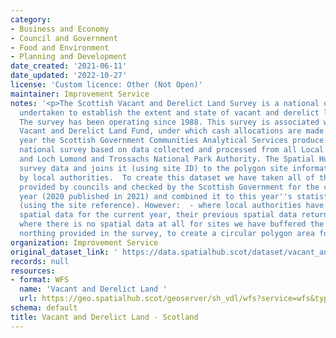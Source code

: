 ```yaml
---
category:
- Business and Economy
- Council and Government
- Food and Environment
- Planning and Development
date_created: '2021-06-11'
date_updated: '2022-10-27'
license: 'Custom licence: Other (Not Open)'
maintainer: Improvement Service
notes: '<p>The Scottish Vacant and Derelict Land Survey is a national data collection
  undertaken to establish the extent and state of vacant and derelict land in Scotland.
  The survey has been operating since 1988. This survey is associated with the Scottish
  Vacant and Derelict Land Fund, under which cash allocations are made to local authorities.   Every
  year the Scottish Government Communities Analytical Services produce a comprehensive
  national survey based on data collected and processed from all Local Authorities
  and Loch Lomond and Trossachs National Park Authority. The Spatial Hub takes this
  survey data and joins it (using site ID) to the polygon site information provided
  by local authorities.  To create this dataset we have taken all of the spatial data
  provided by councils and checked by the Scottish Government for the current survey
  year (2020 published in 2021) and combined it to this year''s statistical survey
  (using the site reference). However:  - where local authorities have not provided
  spatial data for the current year, their previous spatial data return has been used.  -
  where there is no spatial data at all for sites we have buffered the easting and
  northing provided in the survey, to create a circular polygon area for a site.</p>'
organization: Improvement Service
original_dataset_link: ' https://data.spatialhub.scot/dataset/vacant_and_derelict_land-is'
records: null
resources:
- format: WFS
  name: 'Vacant and Derelict Land '
  url: https://geo.spatialhub.scot/geoserver/sh_vdl/wfs?service=wfs&typeName=sh_vdl:pub_vdl
schema: default
title: Vacant and Derelict Land - Scotland
---
```

